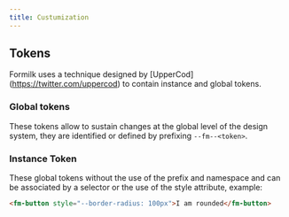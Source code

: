 ```yaml
---
title: Custumization
---
```


## Tokens

Formilk uses a technique designed by [UpperCod] (https://twitter.com/uppercod) to contain instance and global tokens.

### Global tokens

These tokens allow to sustain changes at the global level of the design system, they are identified or defined by prefixing `--fm--<token>`.

### Instance Token

These global tokens without the use of the prefix and namespace and can be associated by a selector or the use of the style attribute, example:

```html preview
<fm-button style="--border-radius: 100px">I am rounded</fm-button>
```
